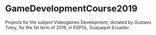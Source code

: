 # GameDevelopmentCourse2019
Projects for the subject Videogames Development, dictated by Gustavo Totoy, for the 1st term of 2019, in ESPOL, Guayaquil-Ecuador.
